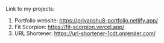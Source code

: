 Link to my projects:

  1. Portfolio website: https://priyanshu8-portfolio.netlify.app/
  2. Fit Scorpion: https://fit-scorpion.vercel.app/
  3. URL Shortener: https://url-shortener-1cdt.onrender.com/
